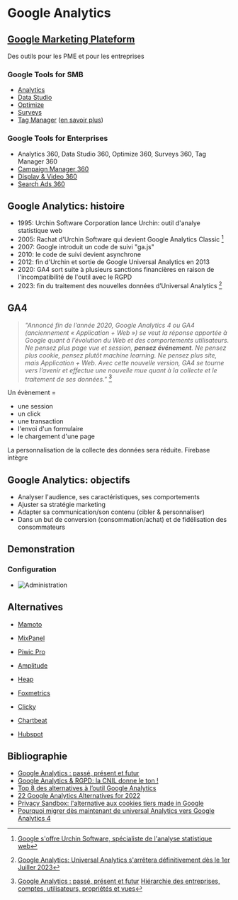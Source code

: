 # Google Analytics

## [Google Marketing Plateform](https://marketingplatform.google.com/intl/fr/about/)

Des outils pour les PME et pour les entreprises

### Google Tools for SMB

- [Analytics](https://marketingplatform.google.com/intl/fr/about/analytics/)
- [Data Studio](https://marketingplatform.google.com/intl/fr/about/data-studio/)
- [Optimize](https://marketingplatform.google.com/intl/fr/about/optimize/)
- [Surveys](https://marketingplatform.google.com/intl/fr/about/surveys/)
- [Tag Manager](https://marketingplatform.google.com/intl/fr/about/tag-manager/) ([en savoir plus](https://semji.com/fr/guide/google-tag-manager-le-guide-complet/))

### Google Tools for Enterprises

- Analytics 360, Data Studio 360, Optimize 360, Surveys 360, Tag Manager 360
- [Campaign Manager 360](https://marketingplatform.google.com/intl/fr/about/campaign-manager-360/)
- [Display & Video 360](https://marketingplatform.google.com/intl/fr/about/display-video-360/)
- [Search Ads 360](https://marketingplatform.google.com/intl/fr/about/search-ads-360/)

## Google Analytics: histoire
- 1995: Urchin Software Corporation lance Urchin: outil d'analye statistique web
- 2005: Rachat d'Urchin Software qui devient Google Analytics Classic [^1]
- 2007: Google introduit un code de suivi "ga.js"
- 2010: le code de suivi devient asynchrone
- 2012: fin d'Urchin et sortie de Google Universal Analytics en 2013
- 2020: GA4 sort suite à plusieurs sanctions financières en raison de l'incompatibilité de l'outil avec le RGPD
- 2023: fin du traitement des nouvelles données d’Universal Analytics [^2]

## GA4
>*"Annoncé fin de l’année 2020, Google Analytics 4 ou GA4 (anciennement « Application + Web ») se veut la réponse apportée à Google quant à l’évolution du Web
et des comportements utilisateurs. Ne pensez plus page vue et session, **pensez événement**.
Ne pensez plus cookie, pensez plutôt machine learning. Ne pensez plus site, mais Application + Web.
Avec cette nouvelle version, GA4 se tourne vers l’avenir et effectue une nouvelle mue quant à la collecte et le traitement de ses données."* [^3]

Un évènement =
- une session
- un click
- une transaction
- l'envoi d'un formulaire
- le chargement d'une page

La personnalisation de la collecte des données sera réduite.
Firebase intègre



## Google Analytics: objectifs

- Analyser l'audience, ses caractéristiques, ses comportements
- Ajuster sa stratégie marketing
- Adapter sa communication/son contenu (cibler & personnaliser)
- Dans un but de conversion (consommation/achat) et de fidélisation des consommateurs



## Demonstration

### Configuration

- ![Administration](unamed.png)



## Alternatives

+ [Mamoto](https://fr.matomo.org/)
+ [MixPanel](https://mixpanel.com/fr/)
+ [Piwic Pro](https://piwik.pro/)
+ [Amplitude](https://amplitude.com/)
+ [Heap](https://heap.io/)
+ [Foxmetrics](https://www.foxmetrics.com/)
+ [Clicky](https://clicky.com/)
+ [Chartbeat](https://chartbeat.com/)
+ [Hubspot](https://www.hubspot.com/products/marketing/analytics?hubs_post=blog.hubspot.com%2Fwebsite%2Fbest-google-analytics-alternatives&hubs_post-cta=HubSpot%20Marketing%20Analytics)








  [^1]: [Google s'offre Urchin Software, spécialiste de l'analyse statistique web](https://www.lemondeinformatique.fr/actualites/lire-google-s-offre-urchin-software-specialiste-de-l-analyse-statistique-web-1320.html)
  [^2]: [Google Analytics: Universal Analytics s'arrêtera définitivement dès le 1er Juiller 2023](https://www.slapdigital.fr/blog/universal-analytics-sarretera-1er-juillet-2023/)
  [^3]: [Google Analytics : passé, présent et futur](https://www.ads-com.fr/actualites/google-analytics-passe-present-et-futur#:~:text=A%20l'origine%2C%20Urchin%20est,aux%20vulgaires%20compteurs%20de%20visites.)
 [Hiérarchie des entreprises, comptes, utilisateurs, propriétés et vues](https://support.google.com/analytics/answer/1009618?hl=fr&ref_topic=1102143#zippy=%2Ccet-article-aborde-les-points-suivants)


## Bibliographie

+ [Google Analytics : passé, présent et futur](https://www.ads-com.fr/actualites/google-analytics-passe-present-et-futur#:~:text=A%20l'origine%2C%20Urchin%20est,aux%20vulgaires%20compteurs%20de%20visites.)
+ [Google Analytics & RGPD: la CNIL donne le ton !](https://www.slapdigital.fr/blog/google-analytics-rgpd-cnil/)
+ [Top 8 des alternatives à l’outil Google Analytics](https://www.lafabriquedunet.fr/analytics/articles/alternatives-google-analytics/)
+ [22 Google Analytics Alternatives for 2022](https://www.leadfeeder.com/blog/google-analytics-alternatives/)
+ [Privacy Sandbox: l'alternative aux cookies tiers made in Google](https://www.slapdigital.fr/blog/google-privacy-sandbox-alternative-cookies-tiers/)
+ [Pourquoi migrer dès maintenant de universal Analytics vers Google Analytics 4](https://www.slapdigital.fr/blog/pourquoi-migrer-maintenant-universal-analytics-vers-google-analytics-4/)
